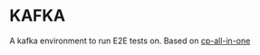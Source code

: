 # KAFKA

A kafka environment to run E2E tests on. Based on [cp-all-in-one](https://github.com/confluentinc/cp-all-in-one/blob/5.5.1-post/cp-all-in-one-community/docker-compose.yml)
